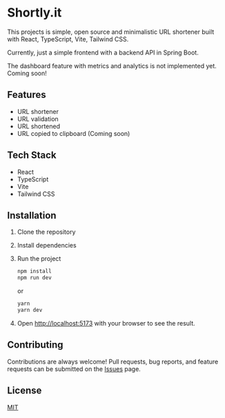 # Shortly.it

This projects is simple, open source and minimalistic URL shortener built with React, TypeScript, Vite, Tailwind CSS.

Currently, just a simple frontend with a backend API in Spring Boot.

The dashboard feature with metrics and analytics is not implemented yet. Coming soon!

## Features

- URL shortener
- URL validation
- URL shortened
- URL copied to clipboard (Coming soon)

## Tech Stack

- React
- TypeScript
- Vite
- Tailwind CSS

## Installation

1. Clone the repository
2. Install dependencies
3. Run the project

   ```sh
   npm install
   npm run dev
   ```

   or

   ```sh
   yarn
   yarn dev
   ```
4. Open [http://localhost:5173](http://localhost:5173) with your browser to see the result.

## Contributing

Contributions are always welcome! Pull requests, bug reports, and feature requests can be submitted on the [Issues](https://github.com/santiagomac/shortly/issues) page.

## License

[MIT](https://choosealicense.com/licenses/mit/)
